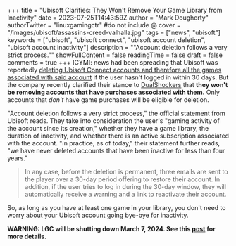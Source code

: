 +++
title = "Ubisoft Clarifies: They Won't Remove Your Game Library from Inactivity"
date = 2023-07-25T14:43:59Z
author = "Mark Dougherty"
authorTwitter = "linuxgamingctr" #do not include @
cover = "/images/ubisoft/assassins-creed-valhalla.jpg"
tags = ["news", "ubisoft"]
keywords = ["ubisoft", "ubisoft connect", "ubisoft account deletion", "ubisoft account inactivity"]
description = "\"Account deletion follows a very strict process.\""
showFullContent = false
readingTime = false
draft = false
comments = true
+++
ICYMI: news had been spreading that Ubisoft was reportedly [deleting Ubisoft Connect accounts and therefore all the games associated with said account](https://www.pcgamer.com/your-ubisoft-account-can-be-suspended-and-subsequently-permanently-deleted-for-inactivity-taking-your-games-library-with-it/) if the user hasn't logged in within 30 days. But the company recently clarified their stance to [DualShockers](https://www.dualshockers.com/ubisoft-wont-delete-game-library-inactivity/) that **they won't be removing accounts that have purchases associated with them.** Only accounts that *don't* have game purchases will be eligible for deletion.

"Account deletion follows a very strict process," the official statement from Ubisoft reads. They take into consideration the user's "gaming activity of the account since its creation," whether they have a game library, the duration of inactivity, and whether there is an active subscription associated with the account. "In practice, as of today," their statement further reads, "we have never deleted accounts that have been inactive for less than four years."

> In any case, before the deletion is permanent, three emails are sent to the player over a 30-day period offering to restore their account. In addition, if the user tries to log in during the 30-day window, they will automatically receive a warning and a link to reactivate their account.

So, as long as you have at least one game in your library, you don't need to worry about your Ubisoft account going bye-bye for inactivity.

**WARNING: LGC will be shutting down March 7, 2024. See this [post](https://linuxgamingcentral.com/posts/the-end-of-lgc/) for more details.**
